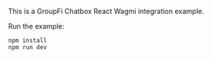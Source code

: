 This is a GroupFi Chatbox React Wagmi integration example.

Run the example:

```
npm install
npm run dev
```
